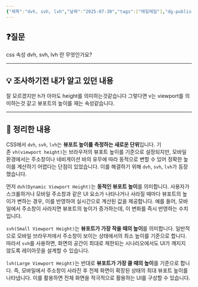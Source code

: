 ```yaml
---
{"제목":"dvh, svh, lvh","날짜":"2025-07-30","tags":["매일메일"],"dg-publish":true,"permalink":"/매일메일/25년7월/dvh, svh, lvh/","dgPassFrontmatter":true,"created":"2025-07-30T01:12:41.597+09:00","updated":"2025-07-30T01:14:43.354+09:00"}
---
```


## ❓질문

css 속성 dvh, svh, lvh 란 무엇인가요?

---
## 💡 조사하기전 내가 알고 있던 내용

잘 모르겠지만 h가 아마도 height를 의미하는것같습니다 그렇다면 v는 viewport를 의미하는것 같고
뷰포트의 높이를 재는 속성같습니다.

---
## 🏫 정리한 내용

CSS에서 `dvh`, `svh`, `lvh`는 **뷰포트 높이를 측정하는 새로운 단위**입니다. 기존 `vh(viewport height)`는 브라우저의 뷰포트 높이를 기준으로 설정되지만, 모바일 환경에서는 주소창이나 네비게이션 바의 유무에 따라 동적으로 변할 수 있어 정확한 높이를 계산하기 어렵다는 단점이 있었습니다. 이를 해결하기 위해 `dvh`, `svh`, `lvh`가 등장했습니다.

먼저 `dvh(Dynamic Viewport Height)`는 **동적인 뷰포트 높이**를 의미합니다. 사용자가 스크롤하거나 모바일 주소창과 같은 UI 요소가 나타나거나 사라질 때마다 뷰포트의 높이가 변하는 경우, 이를 반영하여 실시간으로 계산된 값을 제공합니다. 예를 들어, 모바일에서 주소창이 사라지면 뷰포트의 높이가 증가하는데, 이 변화를 즉시 반영하는 수치입니다.

`svh(Small Viewport Height)`는 **뷰포트가 가장 작을 때의 높이**를 의미합니다. 일반적으로 모바일 브라우저에서 주소창이 보이는 상태에서의 최소 높이를 기준으로 합니다. 따라서 `svh`를 사용하면, 화면의 공간이 최대로 제한되는 시나리오에서도 UI가 깨지지 않도록 레이아웃을 설계할 수 있습니다.

`lvh(Large Viewport Height)`는 반대로 **뷰포트가 가장 클 때의 높이**를 기준으로 합니다. 즉, 모바일에서 주소창이 사라진 후 전체 화면이 확장된 상태의 최대 뷰포트 높이를 나타냅니다. 이를 활용하면 전체 화면을 적극적으로 활용하는 UI를 구성할 수 있습니다.